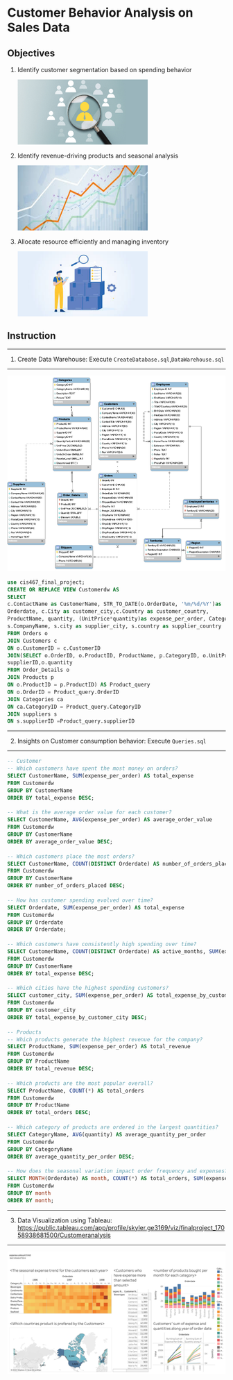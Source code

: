 # Customer Behavior Analysis on Sales Data

## Objectives
1.  Identify customer segmentation based on spending behavior

    <img src="Post_Customer-Segmentation-Strategy-1.jpg" alt="Not available, please contact the author." width="300" height="150">

2.  Identify revenue-driving products and seasonal analysis

    <img src="revenue_driving.jpeg" alt="Not available, please contact the author." width="300" height="150">

3.  Allocate resource efficiently and managing inventory

    <img src="inventory.jpeg" alt="Not available, please contact the author." width="300" height="150">
## Instruction
---
1. Create Data Warehouse: Execute `CreateDatabase.sql`,`DataWarehouse.sql`
---
<img src="EER_Diagram.png" alt="Not available, please contact the author." width="600">


```sql
use cis467_final_project;
CREATE OR REPLACE VIEW Customerdw AS
SELECT
c.ContactName as CustomerName, STR_TO_DATE(o.OrderDate, '%m/%d/%Y')as
Orderdate, c.City as customer_city,c.Country as customer_country,
ProductName, quantity, (UnitPrice*quantity)as expense_per_order, CategoryName,
s.CompanyName, s.city as supplier_city, s.country as supplier_country
FROM Orders o
JOIN Customers c
ON o.CustomerID = c.CustomerID
JOIN(SELECT o.OrderID, o.ProductID, ProductName, p.CategoryID, o.UnitPrice,
supplierID,o.quantity
FROM Order_Details o
JOIN Products p
ON o.ProductID = p.ProductID) AS Product_query
ON o.OrderID = Product_query.OrderID
JOIN Categories ca
ON ca.CategoryID = Product_query.CategoryID
JOIN suppliers s
ON s.supplierID =Product_query.supplierID
```
---
2. Insights on Customer consumption behavior: Execute `Queries.sql`
---
```sql
-- Customer 
-- Which customers have spent the most money on orders?
SELECT CustomerName, SUM(expense_per_order) AS total_expense
FROM Customerdw
GROUP BY CustomerName
ORDER BY total_expense DESC;

-- What is the average order value for each customer?
SELECT CustomerName, AVG(expense_per_order) AS average_order_value
FROM Customerdw
GROUP BY CustomerName
ORDER BY average_order_value DESC;

-- Which customers place the most orders?
SELECT CustomerName, COUNT(DISTINCT Orderdate) AS number_of_orders_placed
FROM Customerdw
GROUP BY CustomerName
ORDER BY number_of_orders_placed DESC;

-- How has customer spending evolved over time?
SELECT Orderdate, SUM(expense_per_order) AS total_expense
FROM Customerdw
GROUP BY Orderdate
ORDER BY Orderdate;

-- Which customers have consistently high spending over time?
SELECT CustomerName, COUNT(DISTINCT Orderdate) AS active_months, SUM(expense_per_order) AS total_expense
FROM Customerdw
GROUP BY CustomerName
ORDER BY total_expense DESC;

-- Which cities have the highest spending customers?
SELECT customer_city, SUM(expense_per_order) AS total_expense_by_customer_city
FROM Customerdw
GROUP BY customer_city
ORDER BY total_expense_by_customer_city DESC;

-- Products
-- Which products generate the highest revenue for the company?
SELECT ProductName, SUM(expense_per_order) AS total_revenue
FROM Customerdw
GROUP BY ProductName
ORDER BY total_revenue DESC;

-- Which products are the most popular overall?
SELECT ProductName, COUNT(*) AS total_orders
FROM Customerdw
GROUP BY ProductName
ORDER BY total_orders DESC;

-- Which category of products are ordered in the largest quantities?
SELECT CategoryName, AVG(quantity) AS average_quantity_per_order
FROM Customerdw
GROUP BY CategoryName
ORDER BY average_quantity_per_order DESC;

-- How does the seasonal variation impact order frequency and expenses?
SELECT MONTH(Orderdate) AS month, COUNT(*) AS total_orders, SUM(expense_per_order) AS total_expense
FROM Customerdw
GROUP BY month
ORDER BY month;
```
---
3. Data Visualization using Tableau:
   https://public.tableau.com/app/profile/skyler.ge3169/viz/finalproject_17058938681500/Customeranalysis
---
 ![Not available, please contact the author.](Customer_analysis.png)
